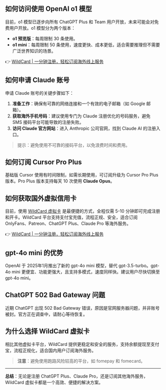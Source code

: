 ## 如何访问使用 OpenAI o1 模型

目前，o1 模型已逐步向所有 ChatGPT Plus 和 Team 用户开放，未来可能会对免费用户开放。o1 模型分为两个版本：

- **o1 预览版**：每周限制 30 条使用。
- **o1 mini**：每周限制 50 条使用，速度更快、成本更低，适合需要推理但不需要广泛世界知识的场景。

👉 [WildCard | 一分钟注册，轻松订阅海外线上服务](https://bit.ly/bewildcard)

## 如何申请 Claude 账号

申请 Claude 账号的关键步骤如下：

1. **准备工作**：确保有可靠的网络连接和一个有效的电子邮箱（如 Google 邮箱）。
2. **获取海外手机号码**：建议使用专门为 Claude 注册优化的号码服务，避免 SMS 接码平台可能导致的注册失败。
3. **访问 Claude 官方网站**：进入 Anthropic 公司官网，找到 Claude AI 的注册入口。

> 提示：避免使用不可靠的接码平台，以免浪费时间和费用。

## 如何订阅 Cursor Pro Plus

基础版 Cursor 使用有时间限制，如需长期使用，可订阅升级为 Cursor Pro Plus 版本。Pro Plus 版本支持每天 10 次使用 **Claude Opus**。

## 如何获取国外虚拟信用卡

目前，使用 [WildCard 虚拟卡](https://bit.ly/bewildcard) 是最便捷的方式，全程仅需 5-10 分钟即可完成注册和开卡。WildCard 平台支持支付宝充值，流程正规、安全，适合订阅 OnlyFans、Patreon、ChatGPT Plus、Claude Pro 等海外服务。

👉 [WildCard | 一分钟注册，轻松订阅海外线上服务](https://bit.ly/bewildcard)

## gpt-4o mini 的优势

OpenAI 于 2025年1月推出了新的 gpt-4o mini 模型，替代 gpt-3.5-turbo。gpt-4o mini 更便宜、功能更强大，且支持多模式，速度同样快。建议用户尽快切换至 gpt-4o mini。

## ChatGPT 502 Bad Gateway 问题

近期 ChatGPT 出现 502 Bad Gateway 错误，原因是官网服务器问题，并非账号被封。官方正在调查中，请耐心等待恢复。

## 为什么选择 WildCard 虚拟卡

相比其他虚拟卡平台，WildCard 提供更稳定和安全的服务，支持余额提现至支付宝，流程正规化，适合国内用户订阅海外服务。

> **注意**：避免使用跑路风险较高的平台，如 fomepay 和 fomecard。

---
**总结**：无论是注册 ChatGPT Plus、Claude Pro，还是订阅其他海外服务，WildCard 虚拟卡都是一个高效、便捷的解决方案。
